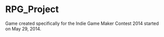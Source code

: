 RPG_Project
===========

Game created specifically for the Indie Game Maker Contest 2014 started on May 29, 2014.
